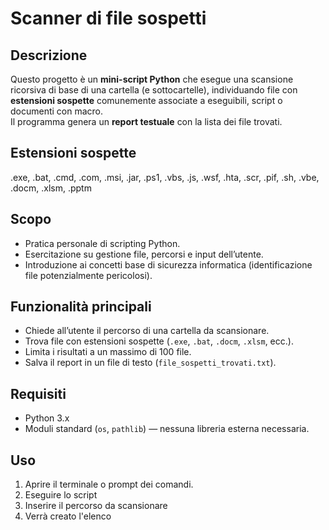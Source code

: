 # Scanner di file sospetti

## Descrizione
Questo progetto è un **mini-script Python** che esegue una scansione ricorsiva di base di una cartella (e sottocartelle), individuando file con **estensioni sospette** comunemente associate a eseguibili, script o documenti con macro.  
Il programma genera un **report testuale** con la lista dei file trovati.

## Estensioni sospette
.exe, .bat, .cmd, .com, .msi, .jar, .ps1, .vbs, .js, .wsf, .hta, .scr, .pif, .sh, .vbe, .docm, .xlsm, .pptm

## Scopo
- Pratica personale di scripting Python.  
- Esercitazione su gestione file, percorsi e input dell’utente.  
- Introduzione ai concetti base di sicurezza informatica (identificazione file potenzialmente pericolosi).

## Funzionalità principali
- Chiede all’utente il percorso di una cartella da scansionare.  
- Trova file con estensioni sospette (`.exe`, `.bat`, `.docm`, `.xlsm`, ecc.).  
- Limita i risultati a un massimo di 100 file.
- Salva il report in un file di testo (`file_sospetti_trovati.txt`).  

## Requisiti
- Python 3.x  
- Moduli standard (`os`, `pathlib`) — nessuna libreria esterna necessaria.

## Uso
1. Aprire il terminale o prompt dei comandi.  
2. Eseguire lo script
3. Inserire il percorso da scansionare
4. Verrà creato l'elenco

